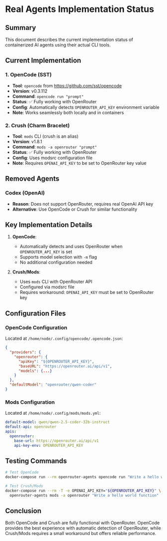 # Real Agents Implementation Status

## Summary
This document describes the current implementation status of containerized AI agents using their actual CLI tools.

## Current Implementation

### 1. OpenCode (SST)
- **Tool**: `opencode` from https://github.com/sst/opencode
- **Version**: v0.3.112
- **Command**: `opencode run "prompt"`
- **Status**: ✅ Fully working with OpenRouter
- **Config**: Automatically detects `OPENROUTER_API_KEY` environment variable
- **Note**: Works seamlessly both locally and in containers

### 2. Crush (Charm Bracelet)
- **Tool**: `mods` CLI (crush is an alias)
- **Version**: v1.8.1
- **Command**: `mods -a openrouter "prompt"`
- **Status**: ✅ Fully working with OpenRouter
- **Config**: Uses modsrc configuration file
- **Note**: Requires `OPENAI_API_KEY` to be set to OpenRouter key value

## Removed Agents

### Codex (OpenAI)
- **Reason**: Does not support OpenRouter, requires real OpenAI API key
- **Alternative**: Use OpenCode or Crush for similar functionality

## Key Implementation Details

1. **OpenCode**:
   - Automatically detects and uses OpenRouter when `OPENROUTER_API_KEY` is set
   - Supports model selection with `-m` flag
   - No additional configuration needed

2. **Crush/Mods**:
   - Uses `mods` CLI with OpenRouter API
   - Configured via modsrc file
   - Requires workaround: `OPENAI_API_KEY` must be set to OpenRouter key

## Configuration Files

### OpenCode Configuration
Located at `/home/node/.config/opencode/.opencode.json`:
```json
{
  "providers": {
    "openrouter": {
      "apiKey": "${OPENROUTER_API_KEY}",
      "baseURL": "https://openrouter.ai/api/v1",
      "models": {...}
    }
  },
  "defaultModel": "openrouter/qwen-coder"
}
```

### Mods Configuration
Located at `/home/node/.config/mods/mods.yml`:
```yaml
default-model: qwen/qwen-2.5-coder-32b-instruct
default-api: openrouter
apis:
  openrouter:
    base-url: https://openrouter.ai/api/v1
    api-key-env: OPENROUTER_API_KEY
```

## Testing Commands

```bash
# Test OpenCode
docker-compose run --rm openrouter-agents opencode run "Write a hello world function"

# Test Crush/Mods
docker-compose run --rm -T -e OPENAI_API_KEY="${OPENROUTER_API_KEY}" \
  openrouter-agents mods -a openrouter "Write a hello world function"
```

## Conclusion

Both OpenCode and Crush are fully functional with OpenRouter. OpenCode provides the best experience with automatic detection of OpenRouter, while Crush/Mods requires a small workaround but offers reliable performance.
